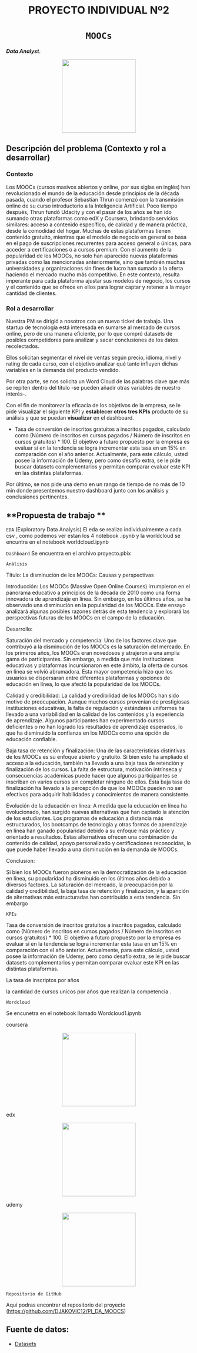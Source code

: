 

<h1 align='center'>
 <b>PROYECTO INDIVIDUAL Nº2</b>
</h1>
 
# <h1 align="center">**`MOOCs`**</h1>

***Data Analyst***.
<p align='center'>
<img src = 'https://thumbs.dreamstime.com/b/mooc-massive-open-online-course-learning-vector-219370657.jpg' height = 200>
<p>


## **Descripción del problema (Contexto y rol a desarrollar)**

### **Contexto**

Los MOOCs (cursos masivos abiertos y online, por sus siglas en inglés) han revolucionado el mundo de la educación desde principios de la década pasada, cuando el profesor Sebastian Thrun comenzó con la transmisión online de su curso introductorio a la Inteligencia Artificial. Poco tiempo después, Thrun fundó Udacity y con el pasar de los años se han ido sumando otras plataformas como edX y Coursera, brindando servicios similares: acceso a contenido específico, de calidad y de manera práctica, desde la comodidad del hogar. Muchas de estas plataformas tienen contenido gratuito, mientras que el modelo de negocio en general se basa en el pago de suscripciones recurrentes para acceso general o únicas, para acceder a certificaciones o a cursos premium.
Con el aumento de la popularidad de los MOOCs, no solo han aparecido nuevas plataformas privadas como las mencionadas anteriormente, sino que también muchas universidades y organizaciones sin fines de lucro han sumado a la oferta haciendo el mercado mucho más competitivo. En este contexto, resulta imperante para cada plataforma ajustar sus modelos de negocio, los cursos y el contenido que se ofrece en ellos para lograr captar y retener a la mayor cantidad de clientes.

### Rol a desarrollar

Nuestra PM se dirigió a nosotros con un nuevo ticket de trabajo. Una startup de tecnología está interesada en sumarse al mercado de cursos online, pero de una manera eficiente, por lo que compró datasets de posibles competidores para analizar y sacar conclusiones de los datos recolectados.

Ellos solicitan segmentar el nivel de ventas según precio, idioma, nivel y rating de cada curso, con el objetivo analizar qué tanto influyen dichas variables en la demanda del producto vendido.

Por otra parte, se nos solicita un Word Cloud de las palabras clave que más se repiten dentro del título -se pueden añadir otras variables de nuestro interés-. 
 
Con el fin de monitorear la eficacia de los objetivos de la empresa, se le pide visualizar el siguiente KPI y **establecer otros tres KPIs** producto de su análisis y que se puedan **visualizar** en el dashboard. 
+ Tasa de conversión de inscritos gratuitos a inscritos pagados, calculado como (Número de inscritos en cursos pagados / Número de inscritos en cursos gratuitos) * 100. El objetivo a futuro propuesto por la empresa es evaluar si en la tendencia se logra incrementar esta tasa en un 15% en comparación con el año anterior. Actualmente, para este cálculo, usted posee la información de Udemy, pero como desafío extra, se le pide buscar datasets complementarios y permitan comparar evaluar este KPI en las distintas plataformas. 

Por último, se nos pide una demo en un rango de tiempo de no más de 10 min donde presentemos nuestro dashboard junto con los análisis y conclusiones pertinentes.

## **Propuesta de trabajo **

`EDA` (Exploratory Data Analysis)
El eda se realizo individualmemte a cada csv , como podemos ver estan los 4 notebook .ipynb y la worldcloud se encuntra en el notebook worldcloud.ipynb

`Dashboard`
Se encuentra en el archivo proyecto.pbix

`Análisis` 

Título: La disminución de los MOOCs: Causas y perspectivas

Introducción:
Los MOOCs (Massive Open Online Courses) irrumpieron en el panorama educativo a principios de la década de 2010 como una forma innovadora de aprendizaje en línea. Sin embargo, en los últimos años, se ha observado una disminución en la popularidad de los MOOCs. Este ensayo analizará algunas posibles razones detrás de esta tendencia y explorará las perspectivas futuras de los MOOCs en el campo de la educación.

Desarrollo:

Saturación del mercado y competencia:
Uno de los factores clave que contribuyó a la disminución de los MOOCs es la saturación del mercado. En los primeros años, los MOOCs eran novedosos y atrajeron a una amplia gama de participantes. Sin embargo, a medida que más instituciones educativas y plataformas incursionaron en este ámbito, la oferta de cursos en línea se volvió abrumadora. Esta mayor competencia hizo que los usuarios se dispersaran entre diferentes plataformas y opciones de educación en línea, lo que afectó la popularidad de los MOOCs.

Calidad y credibilidad:
La calidad y credibilidad de los MOOCs han sido motivo de preocupación. Aunque muchos cursos provenían de prestigiosas instituciones educativas, la falta de regulación y estándares uniformes ha llevado a una variabilidad en la calidad de los contenidos y la experiencia de aprendizaje. Algunos participantes han experimentado cursos deficientes o no han logrado los resultados de aprendizaje esperados, lo que ha disminuido la confianza en los MOOCs como una opción de educación confiable.

Baja tasa de retención y finalización:
Una de las características distintivas de los MOOCs es su enfoque abierto y gratuito. Si bien esto ha ampliado el acceso a la educación, también ha llevado a una baja tasa de retención y finalización de los cursos. La falta de estructura, motivación intrínseca y consecuencias académicas puede hacer que algunos participantes se inscriban en varios cursos sin completar ninguno de ellos. Esta baja tasa de finalización ha llevado a la percepción de que los MOOCs pueden no ser efectivos para adquirir habilidades y conocimientos de manera consistente.

Evolución de la educación en línea:
A medida que la educación en línea ha evolucionado, han surgido nuevas alternativas que han captado la atención de los estudiantes. Los programas de educación a distancia más estructurados, los bootcamps de tecnología y otras formas de aprendizaje en línea han ganado popularidad debido a su enfoque más práctico y orientado a resultados. Estas alternativas ofrecen una combinación de contenido de calidad, apoyo personalizado y certificaciones reconocidas, lo que puede haber llevado a una disminución en la demanda de MOOCs.

Conclusion:

Si bien los MOOCs fueron pioneros en la democratización de la educación en línea, su popularidad ha disminuido en los últimos años debido a diversos factores. La saturación del mercado, la preocupación por la calidad y credibilidad, la baja tasa de retención y finalización, y la aparición de alternativas más estructuradas han contribuido a esta tendencia. Sin embargo


`KPIs`

Tasa de conversión de inscritos gratuitos a inscritos pagados, calculado como (Número de inscritos en cursos pagados / Número de inscritos en cursos gratuitos) * 100. El objetivo a futuro propuesto por la empresa es evaluar si en la tendencia se logra incrementar esta tasa en un 15% en comparación con el año anterior. Actualmente, para este cálculo, usted posee la información de Udemy, pero como desafío extra, se le pide buscar datasets complementarios y permitan comparar evaluar este KPI en las distintas plataformas.

La tasa de inscriptos por años

la cantidad de cursos unicos por años que realizan la competencia .


`Wordcloud`

Se encunetra en el notebook llamado Wordcloud1.ipynb

coursera

<p align='center'>
<img src = 'https://drive.google.com/file/d/1z9H4XtNU3ra0FOcGafxze9hoWk3jEo8R/view?usp=drive_link' height = 200>
<p>
edx

<p align='center'>
<img src = 'https://drive.google.com/file/d/1uNObfrFAZX4209KKpXH-SduHRaFG28x7/view?usp=sharing' height = 200>
<p>

udemy

<p align='center'>
<img src = 'https://drive.google.com/file/d/1C1H00Fcy3abSudMZ5Tl7KJ4zEAOG2pgc/view?usp=drive_link' height = 200>
<p>

`Repositorio de GitHub`


Aqui podras encontrar el repositorio del proyecto (https://github.com/DJAKOVIC12/PI_DA_MOOCS)





## Fuente de datos:
- [Datasets](https://drive.google.com/drive/folders/1Uq6AL0-EYqvIJUXsC-Z2MUsU9tJTgsVy)






